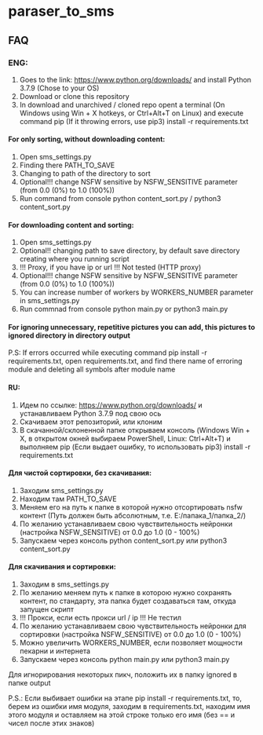 # paraser_to_sms
## FAQ

### ENG:
1. Goes to the link: https://www.python.org/downloads/ and install Python 3.7.9 (Chose to your OS)
2. Download or clone this repository
3. In download and unarchived / cloned repo opent a terminal (On Windows using Win + X hotkeys, or Ctrl+Alt+T on Linux) and execute command pip (If it throwing errors, use pip3) install -r requirements.txt 

#### For only sorting, without downloading content:
   1. Open sms_settings.py
   2. Finding there PATH_TO_SAVE
   3. Changing to path of the directory to sort
   4. Optional!!! change NSFW sensitive by NSFW_SENSITIVE parameter (from 0.0 (0%) to 1.0 (100%))
   5. Run command from console python content_sort.py / python3 content_sort.py
   
#### For downloading content and sorting:
   1. Open sms_settings.py
   2. Optional!! changing path to save directory, by default save directory creating where you running script
   3. !!! Proxy, if you have ip or url !!! Not tested (HTTP proxy)
   4. Optional!!! change NSFW sensitive by NSFW_SENSITIVE parameter (from 0.0 (0%) to 1.0 (100%))
   5. You can increase number of workers by WORKERS_NUMBER parameter in sms_settings.py
   6. Run commnad from console python main.py or python3 main.py
   
#### For ignoring unnecessary, repetitive pictures you can add, this pictures to ignored directory in directory output
P.S: If errors occurred while executing command pip install -r requirements.txt, open requirements.txt, and find there name of erroring module and deleting all symbols after module name

#### RU:
1. Идем по ссылке: https://www.python.org/downloads/ и устанавливаем Python 3.7.9 под свою ось
2. Скачиваем этот репозиторий, или клоним
3. В скачанной/склоненной папке открываем консоль (Windows Win + X, в открытом окней выбираем PowerShell, Linux:  Ctrl+Alt+T) и выполняем pip (Если выдает ошибку, то использовать pip3) install -r requirements.txt

#### Для чистой сортировки, без скачивания:
   1. Заходим sms_settings.py
   2. Находим там PATH_TO_SAVE
   3. Меняем его на путь к папке в которой нужно отсортировать nsfw контент (Путь должен быть абсолютным, т.е. E:/папака_1/папка_2/)
   4. По желанию устанавливаем свою чувствительность нейронки (настройка NSFW_SENSITIVE) от 0.0 до 1.0 (0 - 100%)
   5. Запускаем через консоль python content_sort.py или python3 content_sort.py

#### Для скачивания и сортировки:
   1. Заходим в sms_settings.py
   2. По желанию меняем путь к папке в которою нужно сохранять контент, по стандарту, эта папка будет создаваться там, откуда запущен скрипт
   3. !!! Прокси, если есть прокси url / ip !!! Не тестил
   4. По желанию устанавливаем свою чувствительность нейронки для сортировки (настройка NSFW_SENSITIVE) от 0.0 до 1.0 (0 - 100%)
   5. Можно увеличить WORKERS_NUMBER, если позволяет мощности пекарни и интернета
   6. Запускаем через консоль python main.py или python3 main.py
   
Для игнорирования некоторых пикч, положить их в папку ignored в папке output


P.S.: Если выбивает ошибки на этапе pip install -r requirements.txt, то, берем из ошибки имя модуля, заходим в requirements.txt, находим имя этого модуля и оставляем на этой строке только его имя (без == и чисел после этих знаков)
